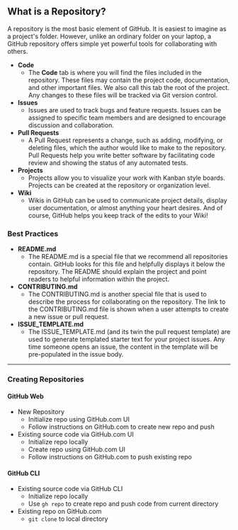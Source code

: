 ## What is a Repository?

A repository is the most basic element of GitHub. It is easiest to imagine as a project's folder. However, unlike an ordinary folder on your laptop, a GitHub repository offers simple yet powerful tools for collaborating with others.

- **Code**
    - The **Code** tab is where you will find the files included in the repository. These files may contain the project code, documentation, and other important files. We also call this tab the root of the project. Any changes to these files will be tracked via Git version control.
- **Issues**
    - Issues are used to track bugs and feature requests. Issues can be assigned to specific team members and are designed to encourage discussion and collaboration.
- **Pull Requests**
    - A Pull Request represents a change, such as adding, modifying, or deleting files, which the author would like to make to the repository. Pull Requests help you write better software by facilitating code review and showing the status of any automated tests.
- **Projects**
    - Projects allow you to visualize your work with Kanban style boards. Projects can be created at the repository or organization level.
- **Wiki**
    - Wikis in GitHub can be used to communicate project details, display user documentation, or almost anything your heart desires. And of course, GitHub helps you keep track of the edits to your Wiki!

### Best Practices

- **README.md**
    - The README.md is a special file that we recommend all repositories contain. GitHub looks for this file and helpfully displays it below the repository. The README should explain the project and point readers to helpful information within the project.
- **CONTRIBUTING.md**
    - The CONTRIBUTING.md is another special file that is used to describe the process for collaborating on the repository. The link to the CONTRIBUTING.md file is shown when a user attempts to create a new issue or pull request.
- **ISSUE_TEMPLATE.md**
    - The ISSUE_TEMPLATE.md (and its twin the pull request template) are used to generate templated starter text for your project issues. Any time someone opens an issue, the content in the template will be pre-populated in the issue body.

---

### Creating Repositories

#### GitHub Web

- New Repository
	- Initialize repo using GitHub.com UI
	- Follow instructions on GitHub.com to create new repo and push
- Existing source code via GitHub.com UI
	- Initialize repo locally
	- Create repo using GitHub.com UI
	- Follow instructions on GitHub.com to push existing repo

#### GitHub CLI

- Existing source code via GitHub CLI
	- Initialize repo locally
	- Use `gh repo` to create repo and push code from current directory
- Existing repo on GitHub.com
	- `git clone` to local directory
